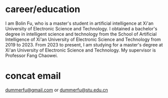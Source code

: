 # career/education
I am Bolin Fu, who is a master's student in artificial intelligence at Xi'an University of Electronic Science and Technology. I obtained a bachelor's degree in intelligent science and technology from the School of Artificial Intelligence of Xi'an University of Electronic Science and Technology from 2019 to 2023. From 2023 to present, I am studying for a master's degree at Xi'an University of Electronic Science and Technology. My supervisor is Professor Fang Chaowei.
# concat email
dummerfu@gmail.com or dummerfu@stu.edu.cn
